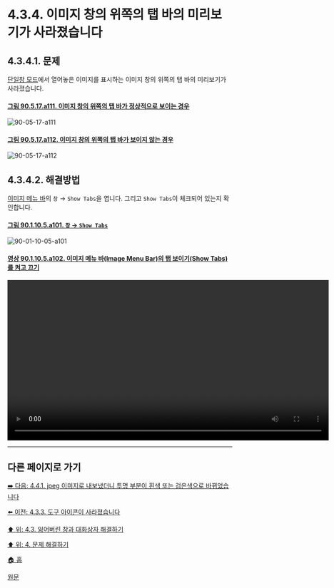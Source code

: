 # 4.3.4. 이미지 창의 위쪽의 탭 바의 미리보기가 사라졌습니다

## 4.3.4.1. 문제
[단일창 모드](./03-02-00-main-window.md)에서 열어놓은 이미지를 표시하는 이미지 창의 위쪽의 탭 바의 미리보기가 사라졌습니다.

<a id="90-05-17-a111"></a>

#### [그림 90.5.17.a111. 이미지 창의 위쪽의 탭 바가 정상적으로 보이는 경우](./90-05-17-image_tab_bar.md#90-05-17-a111)
![90-05-17-a111](https://github.com/wonder13662/gimp/assets/15767104/3ccba78d-28a9-422a-b0d4-82c7873843d3)

<a id="90-05-17-a112"></a>

#### [그림 90.5.17.a112. 이미지 창의 위쪽의 탭 바가 보이지 않는 경우](./90-05-17-image_tab_bar.md#90-05-17-a112)
![90-05-17-a112](https://github.com/wonder13662/gimp/assets/15767104/47816aca-1b82-4149-86ca-46d06faa984d)

## 4.3.4.2. 해결방법
[이미지 메뉴 바](./03-02-02-02-image-menu.md)의 `창` → `Show Tabs`을 엽니다. 그리고 `Show Tabs`이 체크되어 있는지 확인합니다.

<a id="90-01-10-05-a101"></a>

#### [그림 90.1.10.5.a101. `창` → `Show Tabs`](./90-01-10-05-show_tabs.md#90-01-10-05-a101)
![90-01-10-05-a101](https://github.com/wonder13662/gimp/assets/15767104/a143c671-190a-4982-9f45-3c87a171e616)

<a id="90-01-10-05-a102"></a>

#### [영상 90.1.10.5.a102. 이미지 메뉴 바(Image Menu Bar)의 탭 보이기(Show Tabs)를 켜고 끄기](./90-01-10-05-show_tabs.md#90-01-10-05-a102)
<video controls="controls" width="720" environment="MacOS:Sonoma 14.2.1 GIMP 2.10.36" src="https://github.com/wonder13662/gimp/assets/15767104/b56f399f-7a32-40d8-92cc-76cdcd0336ee"></video>

***

## 다른 페이지로 가기

[➡️ 다음: 4.4.1. jpeg 이미지로 내보냈더니 투명 부분이 흰색 또는 검은색으로 바뀌었습니다](./04-04-01-i-am-exporting-to-a-jpeg-image-and-my-transparent-area-turned-white-or-black.md)

[⬅️ 이전: 4.3.3. 도구 아이콘이 사라졌습니다](./04-03-03-some-of-the-tool-icons-are-missing.md)

[⬆️ 위: 4.3. 잃어버린 창과 대화상자 해결하기](./04-03-00-how-to-fix-missing-windows-and-dialogs.md)

[⬆️ 위: 4. 문제 해결하기](./04-00-what-to-do-if-you-are-stuck.md)

[🏠 홈](./00-home.md)

[원문](https://docs.gimp.org/2.10/ko/gimp-stuck-missing-image-toolbar.html)
